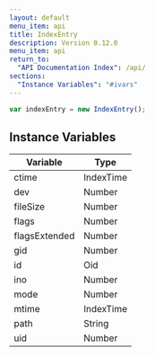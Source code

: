 ```yaml
---
layout: default
menu_item: api
title: IndexEntry
description: Version 0.12.0
menu_item: api
return_to:
  "API Documentation Index": /api/
sections:
  "Instance Variables": "#ivars"
---
```


```js
var indexEntry = new IndexEntry();
```

## <a name="ivars"></a>Instance Variables

| Variable | Type |
| --- | --- |
| <a name="ctime"></a>ctime | IndexTime |
| <a name="dev"></a>dev | Number |
| <a name="fileSize"></a>fileSize | Number |
| <a name="flags"></a>flags | Number |
| <a name="flagsExtended"></a>flagsExtended | Number |
| <a name="gid"></a>gid | Number |
| <a name="id"></a>id | Oid |
| <a name="ino"></a>ino | Number |
| <a name="mode"></a>mode | Number |
| <a name="mtime"></a>mtime | IndexTime |
| <a name="path"></a>path | String |
| <a name="uid"></a>uid | Number |

